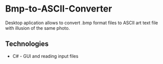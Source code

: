 # Bmp-to-ASCII-Converter

Desktop aplication allows to convert .bmp format files to ASCII art text file with illusion of the same photo.

## Technologies

<ul>
  <li>
    C# - GUI and reading input files
  </li>
</ul>
